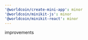 ```yaml
---
'@worldcoin/create-mini-app': minor
'@worldcoin/minikit-js': minor
'@worldcoin/minikit-react': minor
---
```


improvements
